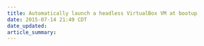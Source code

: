 ```yaml
---
title: Automatically launch a headless VirtualBox VM at bootup
date: 2015-07-14 21:49 CDT
date_updated:
article_summary:
---
```

